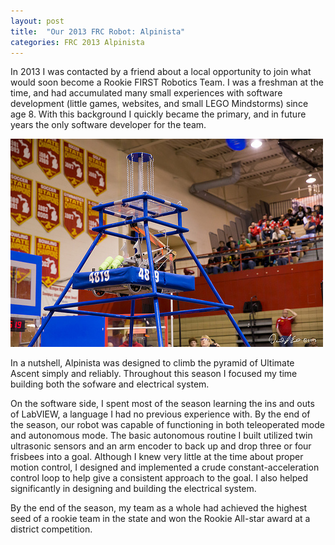 ```yaml
---
layout: post
title:  "Our 2013 FRC Robot: Alpinista"
categories: FRC 2013 Alpinista
---
```


In 2013 I was contacted by a friend about a local opportunity to join what would soon become a Rookie FIRST Robotics Team. I was a freshman at the time, and had accumulated many small experiences with software development (little games, websites, and small LEGO Mindstorms) since age 8. With this background I quickly became the primary, and in future years the only software developer for the team.

![Alpinista at our Troy district competition](/assets/alpinista-troy.jpg)

In a nutshell, Alpinista was designed to climb the pyramid of Ultimate Ascent simply and reliably. Throughout this season I focused my time building both the sofware and electrical system.

On the software side, I spent most of the season learning the ins and outs of LabVIEW, a language I had no previous experience with. By the end of the season, our robot was capable of functioning in both teleoperated mode and autonomous mode. 
The basic autonomous routine I built utilized twin ultrasonic sensors and an arm encoder to back up and drop three or four frisbees into a goal. Although I knew very little at the time about proper motion control, I designed and implemented a crude constant-acceleration control loop to help give a consistent approach to the goal.
I also helped significantly in designing and building the electrical system.

By the end of the season, my team as a whole had achieved the highest seed of a rookie team in the state and won the Rookie All-star award at a district competition.
